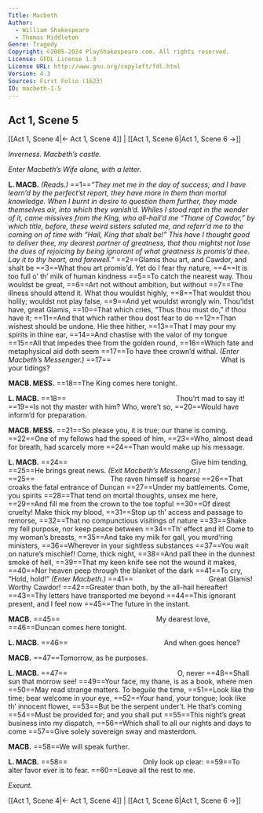 ```yaml
---
Title: Macbeth
Author: 
  - William Shakespeare
  - Thomas Middleton
Genre: Tragedy
Copyright: ©2005-2024 PlayShakespeare.com. All rights reserved.
License: GFDL License 1.3
License URL: http://www.gnu.org/copyleft/fdl.html
Version: 4.3
Sources: First Folio (1623)
ID: macbeth-1-5
---
```


## Act 1, Scene 5
[[Act 1, Scene 4|← Act 1, Scene 4]] | [[Act 1, Scene 6|Act 1, Scene 6 →]]

*Inverness. Macbeth’s castle.*

*Enter Macbeth’s Wife alone, with a letter.*

**L. MACB.**
*(Reads.)*
==1==*“They met me in the day of success; and I have learn’d by the perfect’st report, they have more in them than mortal knowledge. When I burnt in desire to question them further, they made themselves air, into which they vanish’d. Whiles I stood rapt in the wonder of it, came missives from the King, who all-hail’d me “Thane of Cawdor,” by which title, before, these weird sisters saluted me, and referr’d me to the coming on of time with “Hail, King that shalt be!” This have I thought good to deliver thee, my dearest partner of greatness, that thou mightst not lose the dues of rejoicing by being ignorant of what greatness is promis’d thee. Lay it to thy heart, and farewell.”*
==2==Glamis thou art, and Cawdor, and shalt be
==3==What thou art promis’d. Yet do I fear thy nature,
==4==It is too full o’ th’ milk of human kindness
==5==To catch the nearest way. Thou wouldst be great,
==6==Art not without ambition, but without
==7==The illness should attend it. What thou wouldst highly,
==8==That wouldst thou holily; wouldst not play false,
==9==And yet wouldst wrongly win. Thou’ldst have, great Glamis,
==10==That which cries, “Thus thou must do,” if thou have it;
==11==And that which rather thou dost fear to do
==12==Than wishest should be undone. Hie thee hither,
==13==That I may pour my spirits in thine ear,
==14==And chastise with the valor of my tongue
==15==All that impedes thee from the golden round,
==16==Which fate and metaphysical aid doth seem
==17==To have thee crown’d withal.
*(Enter Macbeth’s Messenger.)*
==17==                What is your tidings?

**MACB. MESS.**
==18==The King comes here tonight.

**L. MACB.**
==18==                Thou’rt mad to say it!
==19==Is not thy master with him? Who, were’t so,
==20==Would have inform’d for preparation.

**MACB. MESS.**
==21==So please you, it is true; our thane is coming.
==22==One of my fellows had the speed of him,
==23==Who, almost dead for breath, had scarcely more
==24==Than would make up his message.

**L. MACB.**
==24==                  Give him tending,
==25==He brings great news.
*(Exit Macbeth’s Messenger.)*
==25==           The raven himself is hoarse
==26==That croaks the fatal entrance of Duncan
==27==Under my battlements. Come, you spirits
==28==That tend on mortal thoughts, unsex me here,
==29==And fill me from the crown to the toe topful
==30==Of direst cruelty! Make thick my blood,
==31==Stop up th’ access and passage to remorse,
==32==That no compunctious visitings of nature
==33==Shake my fell purpose, nor keep peace between
==34==Th’ effect and it! Come to my woman’s breasts,
==35==And take my milk for gall, you murd’ring ministers,
==36==Wherever in your sightless substances
==37==You wait on nature’s mischief! Come, thick night,
==38==And pall thee in the dunnest smoke of hell,
==39==That my keen knife see not the wound it makes,
==40==Nor heaven peep through the blanket of the dark
==41==To cry, “Hold, hold!”
*(Enter Macbeth.)*
==41==           Great Glamis! Worthy Cawdor!
==42==Greater than both, by the all-hail hereafter!
==43==Thy letters have transported me beyond
==44==This ignorant present, and I feel now
==45==The future in the instant.

**MACB.**
==45==              My dearest love,
==46==Duncan comes here tonight.

**L. MACB.**
==46==              And when goes hence?

**MACB.**
==47==Tomorrow, as he purposes.

**L. MACB.**
==47==                O, never
==48==Shall sun that morrow see!
==49==Your face, my thane, is as a book, where men
==50==May read strange matters. To beguile the time,
==51==Look like the time; bear welcome in your eye,
==52==Your hand, your tongue; look like th’ innocent flower,
==53==But be the serpent under’t. He that’s coming
==54==Must be provided for; and you shall put
==55==This night’s great business into my dispatch,
==56==Which shall to all our nights and days to come
==57==Give solely sovereign sway and masterdom.

**MACB.**
==58==We will speak further.

**L. MACB.**
==58==           Only look up clear:
==59==To alter favor ever is to fear.
==60==Leave all the rest to me.

*Exeunt.*

[[Act 1, Scene 4|← Act 1, Scene 4]] | [[Act 1, Scene 6|Act 1, Scene 6 →]]